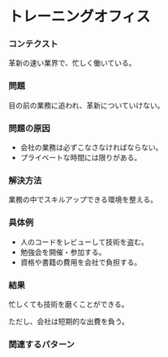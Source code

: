 トレーニングオフィス
=====================

### コンテクスト

革新の速い業界で、忙しく働いている。

### 問題

目の前の業務に追われ、革新についていけない。

### 問題の原因

- 会社の業務は必ずこなさなければならない。
- プライベートな時間には限りがある。

### 解決方法

業務の中でスキルアップできる環境を整える。

### 具体例

- 人のコードをレビューして技術を盗む。
- 勉強会を開催・参加する。
- 資格や書籍の費用を会社で負担する。

### 結果

忙しくても技術を磨くことができる。

ただし、会社は短期的な出費を負う。

### 関連するパターン
